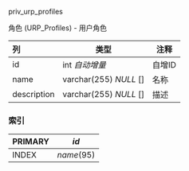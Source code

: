 priv_urp_profiles

角色 (URP_Profiles) - 用户角色





| 列          | 类型                   | 注释   |
| :---------- | ---------------------- | ------ |
| id          | int *自动增量*         | 自增ID |
| name        | varchar(255) *NULL* [] | 名称   |
| description | varchar(255) *NULL* [] | 描述   |

### 索引

| PRIMARY | *id*       |
| :------ | ---------- |
| INDEX   | *name*(95) |